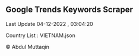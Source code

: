 

## Google Trends Keywords Scraper 
 
Last Update 04-12-2022 , 03:04:20

Country List :
VIETNAM.json



© Abdul Muttaqin 
